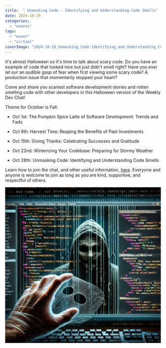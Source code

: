 ```yaml
---
title:  " Unmasking Code - Identifying and Understanding Code Smells"
date: 2024-10-29
categories: 
  - "events"
tags: 
  - "event"
  - "virtual"
coverImage: "2024-10-28_Unmasking_Code-Identifying_and_Understanding_Code-Smells.webp"
---
```


It's almost Halloween so it's time to talk about scary code. Do you have an example of code that looked nice but just didn't smell right? Have you ever let our an audible gasp of fear when first viewing some scary code? A production issue that momentarily stopped your heart?

Come and share you scariest software development stories and rotten smelling code with other developers in this Halloween version of the Weekly Dev Chat!

Theme for October is Fall:

- Oct 1st: The Pumpkin Spice Latte of Software Development: Trends and Fads

- Oct 8th: Harvest Time: Reaping the Benefits of Past Investments

- Oct 15th: Giving Thanks: Celebrating Successes and Gratitude

- Oct 22nd: Winterizing Your Codebase: Preparing for Stormy Weather

- Oct 28th: Unmasking Code: Identifying and Understanding Code Smells

Learn how to join the chat, and other useful information, [here](https://weeklydevchat.com/). Everyone and anyone is welcome to join as long as you are kind, supportive, and respectful of others.

![alt text](images/2024-10-28_Unmasking_Code-Identifying_and_Understanding_Code-Smells.webp)